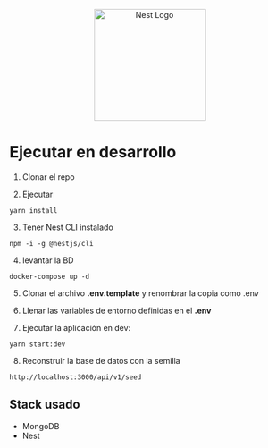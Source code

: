 <p align="center">
  <a href="http://nestjs.com/" target="blank"><img src="https://nestjs.com/img/logo-small.svg" width="200" alt="Nest Logo" /></a>
</p>

# Ejecutar en desarrollo 

1. Clonar el repo

2. Ejecutar
```
yarn install
```

3. Tener Nest CLI instalado

```
npm -i -g @nestjs/cli
```

4. levantar la BD
```
docker-compose up -d
```

5. Clonar el archivo  __.env.template__ y renombrar la copia como .env

6. Llenar las variables de entorno definidas en el __.env__

7. Ejecutar la aplicación en dev:
```
yarn start:dev
```

8. Reconstruir la base de datos con la semilla
```
http://localhost:3000/api/v1/seed

```



## Stack usado

* MongoDB
* Nest

